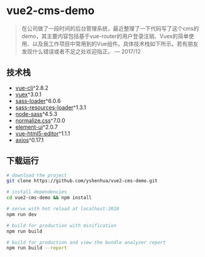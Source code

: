 # vue2-cms-demo

> 在公司做了一段时间的后台管理系统，最近整理了一下代码写了这个cms的demo，其主要内容包括基于vue-router的用户登录注销、Vuex的简单使用、以及我工作项目中常用到的Vue组件。具体技术栈如下所示。若有朋友发现什么错误或者不足之处欢迎指正。 &mdash; 2017/12

## 技术栈

- [vue-cli](https://github.com/vuejs/vue-cli/tree/master)^2.8.2
- [vuex](https://github.com/vuejs/vuex/tree/v3.0.1)^3.0.1
- [sass-loader](https://github.com/webpack-contrib/sass-loader/tree/v6.0.6)^6.0.6
- [sass-resources-loader](https://github.com/shakacode/sass-resources-loader/tree/v1.3.1)^1.3.1
- [node-sass](https://github.com/sass/node-sass/tree/v4.5.3)^4.5.3
- [normalize.css](https://github.com/necolas/normalize.css/tree/master)^7.0.0
- [element-ui](https://github.com/ElemeFE/element/tree/v2.0.7)^2.0.7
- [vue-html5-editor](https://github.com/PeakTai/vue-html5-editor/tree/v1.1.1)^1.1.1
- [axios](https://github.com/axios/axios/tree/v0.17.1)^0.17.1

## 下载运行

``` bash
# download the project
git clone https://github.com/yshenhua/vue2-cms-demo.git

# install dependencies
cd vue2-cms-demo && npm install

# serve with hot reload at localhost:2010
npm run dev

# build for production with minification
npm run build

# build for production and view the bundle analyzer report
npm run build --report
```
